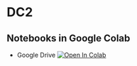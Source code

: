 # DC2
## Notebooks in Google Colab
* Google Drive [![Open In Colab](https://colab.research.google.com/assets/colab-badge.svg)](https://drive.google.com/drive/folders/1is99wePaVuIFQR_-r9_i3ja4hOUnyfEI?usp=sharing)
